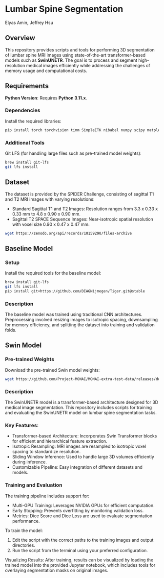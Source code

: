 # Lumbar Spine Segmentation
Elyas Amin, Jeffrey Hsu

## Overview
This repository provides scripts and tools for performing 3D segmentation of lumbar spine MRI images using state-of-the-art transformer-based models such as **SwinUNETR**. The goal is to process and segment high-resolution medical images efficiently while addressing the challenges of memory usage and computational costs.

## Requirements
**Python Version:** Requires **Python 3.11.x**.

### Dependencies
Install the required libraries:
```bash
pip install torch torchvision timm SimpleITK nibabel numpy scipy matplotlib scikit-learn monai 'monai[einops]' 'monai[itk]'
```
### Additional Tools
Git LFS (for handling large files such as pre-trained model weights):
```bash
brew install git-lfs
git lfs install
```

## Dataset
The dataset is provided by the SPIDER Challenge, consisting of sagittal T1 and T2 MRI images with varying resolutions:
- Standard Sagittal T1 and T2 Images:
Resolution ranges from 3.3 x 0.33 x 0.33 mm to 4.8 x 0.90 x 0.90 mm.
- Sagittal T2 SPACE Sequence Images:
Near-isotropic spatial resolution with voxel size 0.90 x 0.47 x 0.47 mm.
```bash
wget https://zenodo.org/api/records/10159290/files-archive
```
## Baseline Model
### Setup
Install the required tools for the baseline model:
```bash
brew install git-lfs
git lfs install
pip install git+https://github.com/DIAGNijmegen/Tiger.git@stable
```
### Description

The baseline model was trained using traditional CNN architectures. Preprocessing involved resizing images to isotropic spacing, downsampling for memory efficiency, and splitting the dataset into training and validation folds.

## Swin Model
### Pre-trained Weights
Download the pre-trained Swin model weights:
```bash
wget https://github.com/Project-MONAI/MONAI-extra-test-data/releases/download/0.8.1/model_swinvit.pt
```
### Description
The SwinUNETR model is a transformer-based architecture designed for 3D medical image segmentation. This repository includes scripts for training and evaluating the SwinUNETR model on lumbar spine segmentation tasks.

### Key Features:
- Transformer-based Architecture: Incorporates Swin Transformer blocks for efficient and hierarchical feature extraction.
- Isotropic Resampling: MRI images are resampled to isotropic voxel spacing to standardize resolution.
- Sliding Window Inference: Used to handle large 3D volumes efficiently during inference.
- Customizable Pipeline: Easy integration of different datasets and models.

### Training and Evaluation
The training pipeline includes support for:
- Multi-GPU Training: Leverages NVIDIA GPUs for efficient computation.
- Early Stopping: Prevents overfitting by monitoring validation loss.
- Metrics: Dice Score and Dice Loss are used to evaluate segmentation performance.

To train the model:
1.	Edit the script with the correct paths to the training images and output directories.
2.	Run the script from the terminal using your preferred configuration.

Visualizing Results:
After training, results can be visualized by loading the trained model into the provided Jupyter notebook, which includes tools for overlaying segmentation masks on original images.
